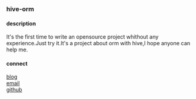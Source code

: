 ### hive-orm

#### description

It's the first time to write an opensource project whithout any experience.Just try it.It's a project about orm with 
hive,I hope anyone can help me.

#### connect

[blog](http://www.zhangbohan.xyz)  
[email](mailto://zhangbohan.dell@gmail.com)  
[github](https://github.com/Francis951115/hive_hbase_orm)
